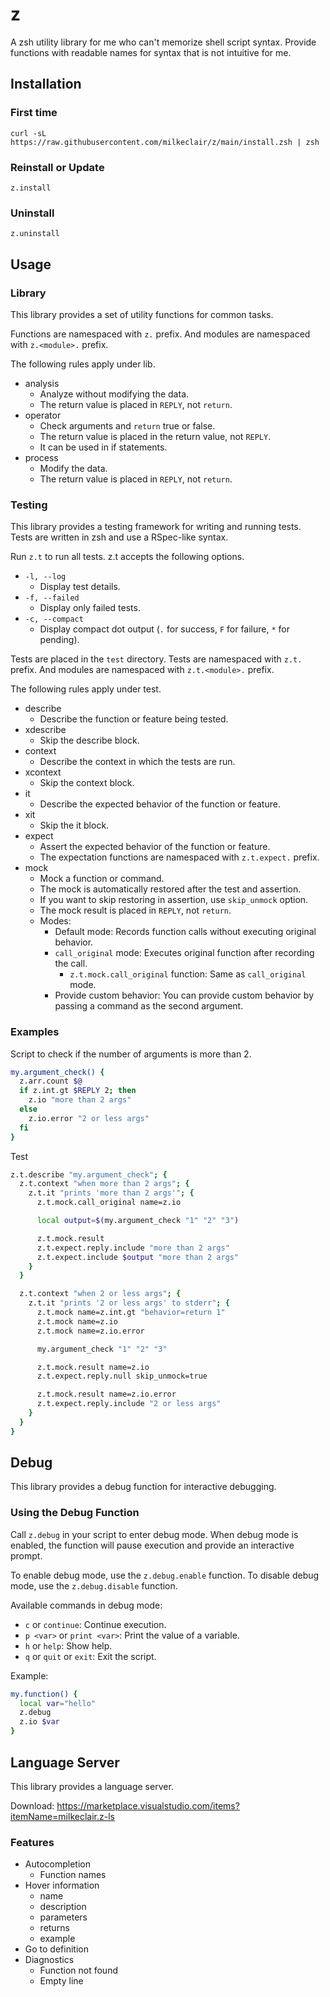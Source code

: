 # z

A zsh utility library for me who can't memorize shell script syntax.
Provide functions with readable names for syntax that is not intuitive for me.

## Installation

### First time
`curl -sL https://raw.githubusercontent.com/milkeclair/z/main/install.zsh | zsh`

### Reinstall or Update
`z.install`

### Uninstall
`z.uninstall`

## Usage

### Library

This library provides a set of utility functions for common tasks.

Functions are namespaced with `z.` prefix.
And modules are namespaced with `z.<module>.` prefix.

The following rules apply under lib.

- analysis
  - Analyze without modifying the data.
  - The return value is placed in `REPLY`, not `return`.
- operator
  - Check arguments and `return` true or false.
  - The return value is placed in the return value, not `REPLY`.
  - It can be used in if statements.
- process
  - Modify the data.
  - The return value is placed in `REPLY`, not `return`.

### Testing

This library provides a testing framework for writing and running tests.
Tests are written in zsh and use a RSpec-like syntax.

Run `z.t` to run all tests.
z.t accepts the following options.

- `-l, --log`
  - Display test details.
- `-f, --failed`
  - Display only failed tests.
- `-c, --compact`
  - Display compact dot output (`.` for success, `F` for failure, `*` for pending).

Tests are placed in the `test` directory.
Tests are namespaced with `z.t.` prefix.
And modules are namespaced with `z.t.<module>.` prefix.

The following rules apply under test.

- describe
  - Describe the function or feature being tested.
- xdescribe
  - Skip the describe block.
- context
  - Describe the context in which the tests are run.
- xcontext
  - Skip the context block.
- it
  - Describe the expected behavior of the function or feature.
- xit
  - Skip the it block.
- expect
  - Assert the expected behavior of the function or feature.
  - The expectation functions are namespaced with `z.t.expect.` prefix.
- mock
  - Mock a function or command.
  - The mock is automatically restored after the test and assertion.
  - If you want to skip restoring in assertion, use `skip_unmock` option.
  - The mock result is placed in `REPLY`, not `return`.
  - Modes:
    - Default mode: Records function calls without executing original behavior.
    - `call_original` mode: Executes original function after recording the call.
      - `z.t.mock.call_original` function: Same as `call_original` mode.
    - Provide custom behavior: You can provide custom behavior by passing a command as the second argument.

### Examples

Script to check if the number of arguments is more than 2.

```zsh
my.argument_check() {
  z.arr.count $@
  if z.int.gt $REPLY 2; then
    z.io "more than 2 args"
  else
    z.io.error "2 or less args"
  fi
}
```

Test
```zsh
z.t.describe "my.argument_check"; {
  z.t.context "when more than 2 args"; {
    z.t.it "prints 'more than 2 args'"; {
      z.t.mock.call_original name=z.io

      local output=$(my.argument_check "1" "2" "3")

      z.t.mock.result
      z.t.expect.reply.include "more than 2 args"
      z.t.expect.include $output "more than 2 args"
    }
  }

  z.t.context "when 2 or less args"; {
    z.t.it "prints '2 or less args' to stderr"; {
      z.t.mock name=z.int.gt "behavior=return 1"
      z.t.mock name=z.io
      z.t.mock name=z.io.error

      my.argument_check "1" "2" "3"

      z.t.mock.result name=z.io
      z.t.expect.reply.null skip_unmock=true

      z.t.mock.result name=z.io.error
      z.t.expect.reply.include "2 or less args"
    }
  }
}
```

## Debug

This library provides a debug function for interactive debugging.

### Using the Debug Function

Call `z.debug` in your script to enter debug mode. When debug mode is enabled, the function will pause execution and provide an interactive prompt.

To enable debug mode, use the `z.debug.enable` function.
To disable debug mode, use the `z.debug.disable` function.

Available commands in debug mode:

- `c` or `continue`: Continue execution.
- `p <var>` or `print <var>`: Print the value of a variable.
- `h` or `help`: Show help.
- `q` or `quit` or `exit`: Exit the script.

Example:

```zsh
my.function() {
  local var="hello"
  z.debug
  z.io $var
}
```

## Language Server

This library provides a language server.

Download: https://marketplace.visualstudio.com/items?itemName=milkeclair.z-ls

### Features

- Autocompletion
  - Function names
- Hover information
  - name
  - description
  - parameters
  - returns
  - example
- Go to definition
- Diagnostics
  - Function not found
  - Empty line
